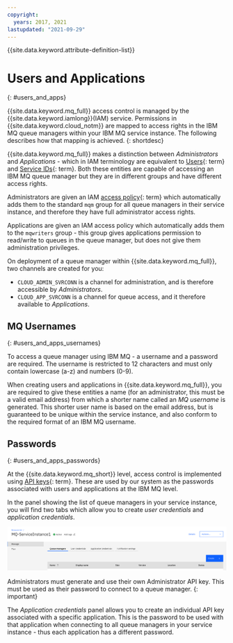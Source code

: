```yaml
---
copyright:
  years: 2017, 2021
lastupdated: "2021-09-29"
---
```


{{site.data.keyword.attribute-definition-list}}

# Users and Applications
{: #users_and_apps}

{{site.data.keyword.mq_full}} access control is managed by the {{site.data.keyword.iamlong}}(IAM) service. Permissions in {{site.data.keyword.cloud_notm}} are mapped to access rights in the IBM MQ queue managers within your IBM MQ service instance. The following describes how that mapping is achieved.
{: shortdesc}

{{site.data.keyword.mq_full}} makes a distinction between *Administrators* and *Applications* - which in IAM terminology are equivalent to [Users](#x2069659){: term} and [Service IDs](#x9148163){: term}. Both these entities are capable of accessing an IBM MQ queue manager but they are in different groups and have different access rights.

Administrators are given an IAM [access policy](#x2853407){: term} which automatically adds them to the standard `mqm` group for all queue managers in their service instance, and therefore they have full administrator access rights.

Applications are given an IAM access policy which automatically adds them to the `mqwriters` group - this group gives applications permission to read/write to queues in the queue manager, but does not give them administration privileges.

On deployment of a queue manager within {{site.data.keyword.mq_full}}, two channels are created for you:

- `CLOUD_ADMIN_SVRCONN` is a channel for administration, and is therefore accessible by *Administrators*.
- `CLOUD_APP_SVRCONN` is a channel for queue access, and it therefore available to *Applications*.

## MQ Usernames
{: #users_and_apps_usernames}

To access a queue manager using IBM MQ - a username and a password are required. The username is restricted to 12 characters and must only contain lowercase (a-z) and numbers (0-9).

When creating users and applications in {{site.data.keyword.mq_full}}, you are required to give these entities a name (for an administrator, this must be a valid email address) from which a shorter name called an *MQ username* is generated. This shorter user name is based on the email address, but is guaranteed to be unique within the service instance, and also conform to the required format of an IBM MQ username.

## Passwords
{: #users_and_apps_passwords}

At the {{site.data.keyword.mq_short}} level, access control is implemented using [API keys](#x8051010){: term}. These are used by our system as the passwords associated with users and applications at the IBM MQ level.

In the panel showing the list of queue managers in your service instance, you will find two tabs which allow you to create *user credentials* and *application credentials*.

![Image showing tabs in an {{site.data.keyword.mq_full}} service instance](../images/users.png)

Administrators must generate and use their own Administrator API key. This must be used as their password to connect to a queue manager.
{: important}

The *Application credentials* panel allows you to create an individual API key associated with a specific application. This is the password to be used with that application when connecting to all queue managers in your service instance - thus each application has a different password.
